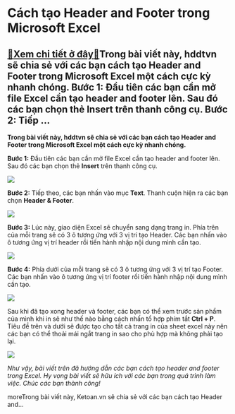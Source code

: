 Cách tạo Header and Footer trong Microsoft Excel
================================================

[:gift:Xem chi tiết ở đây:gift:](https://hddtvn.com/cach-tao-header-and-footer-trong-microsoft-excel/)Trong bài viết này, hddtvn sẽ chia sẻ với các bạn cách tạo Header and Footer trong Microsoft Excel một cách cực kỳ nhanh chóng. Bước 1: Đầu tiên các bạn cần mở file Excel cần tạo header and footer lên. Sau đó các bạn chọn thẻ Insert trên thanh công cụ. Bước 2: Tiếp …
---------------------------------------------------------------------------------------------------------------------------------------------------------------------------------------------------------------------------------------------------------------------------

**Trong bài viết này, hddtvn sẽ chia sẻ với các bạn cách tạo Header and Footer trong Microsoft Excel một cách cực kỳ nhanh chóng.**


**Bước 1:** Đầu tiên các bạn cần mở file Excel cần tạo header and footer lên. Sau đó các bạn chọn thẻ **Insert** trên thanh công cụ.


![](https://hddtvn.com/wp-content/uploads/2021/01/XwcCZIN.png)


**Bước 2:** Tiếp theo, các bạn nhấn vào mục **Text**. Thanh cuộn hiện ra các bạn chọn **Header & Footer**.


![](https://hddtvn.com/wp-content/uploads/2021/01/EAeGnkU.png)


**Bước 3:** Lúc này, giao diện Excel sẽ chuyển sang dạng trang in. Phía trên của mỗi trang sẽ có 3 ô tương ứng với 3 vị trí tạo Header. Các bạn nhấn vào ô tương ứng vị trí header rồi tiến hành nhập nội dung mình cần tạo.


![](https://hddtvn.com/wp-content/uploads/2021/01/S6H7iFW.png)


**Bước 4:** Phía dưới của mỗi trang sẽ có 3 ô tương ứng với 3 vị trí tạo Footer. Các bạn nhấn vào ô tương ứng vị trí footer rồi tiến hành nhập nội dung mình cần tạo.


![](https://hddtvn.com/wp-content/uploads/2021/01/5awMky2.png)


Sau khi đã tạo xong header và footer, các bạn có thể xem trước sản phẩm của mình khi in sẽ như thế nào bằng cách nhấn tổ hợp phím tắt **Ctrl + P**. Tiêu đề trên và dưới sẽ được tạo cho tất cả trang in của sheet excel này nên các bạn có thể thoải mái ngắt trang in sao cho phù hợp mà không phải tạo lại.


![](https://hddtvn.com/wp-content/uploads/2021/01/SeGcoc0.png)


*Như vậy, bài viết trên đã hướng dẫn các bạn cách tạo header and footer trong Excel. Hy vọng bài viết sẽ hữu ích với các bạn trong quá trình làm việc. Chúc các bạn thành công!*


moreTrong bài viết này, Ketoan.vn sẽ chia sẻ với các bạn cách tạo Header and…

